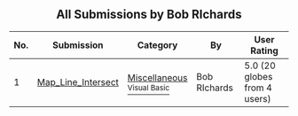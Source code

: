 ﻿<div align="center">

## All Submissions by Bob RIchards

</div>

No.  | Submission | Category | By   | User Rating
---- | ---------- | -------- | ---- | -----------
1 | [Map\_Line\_Intersect<br />](https://github.com/Planet-Source-Code/bob-richards-map-line-intersect__1-5365) | [Miscellaneous<br /><sup>Visual Basic</sup>](../ByCategory/miscellaneous__1-1.md) | Bob RIchards | 5.0 (20 globes from 4 users)
